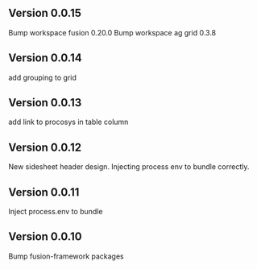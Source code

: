## Version 0.0.15
Bump workspace fusion 0.20.0
Bump workspace ag grid 0.3.8

## Version 0.0.14
add grouping to grid

## Version 0.0.13
add link to procosys in table column

## Version 0.0.12
New sidesheet header design.
Injecting process env to bundle correctly. 

## Version 0.0.11
Inject process.env to bundle

## Version 0.0.10
Bump fusion-framework packages

